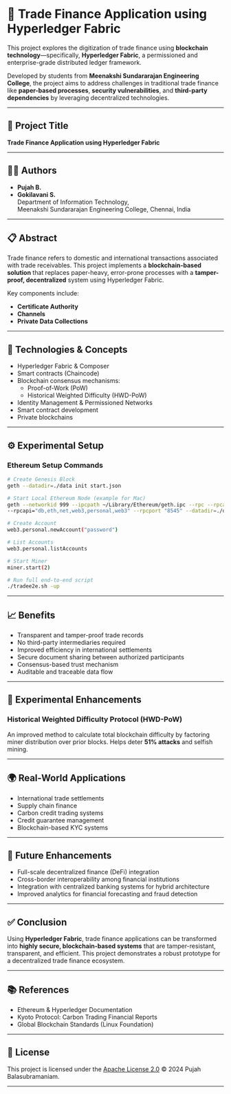 
# 💱 Trade Finance Application using Hyperledger Fabric

This project explores the digitization of trade finance using **blockchain technology**—specifically, **Hyperledger Fabric**, a permissioned and enterprise-grade distributed ledger framework.

Developed by students from **Meenakshi Sundararajan Engineering College**, the project aims to address challenges in traditional trade finance like **paper-based processes**, **security vulnerabilities**, and **third-party dependencies** by leveraging decentralized technologies.

---

## 📌 Project Title

**Trade Finance Application using Hyperledger Fabric**

---

## 👩‍💻 Authors

- **Pujah B.**
- **Gokilavani S.**  
Department of Information Technology,  
Meenakshi Sundararajan Engineering College, Chennai, India

---

## 📋 Abstract

Trade finance refers to domestic and international transactions associated with trade receivables. This project implements a **blockchain-based solution** that replaces paper-heavy, error-prone processes with a **tamper-proof, decentralized** system using Hyperledger Fabric.

Key components include:
- **Certificate Authority**
- **Channels**
- **Private Data Collections**

---

## 🧠 Technologies & Concepts

- Hyperledger Fabric & Composer
- Smart contracts (Chaincode)
- Blockchain consensus mechanisms:
  - Proof-of-Work (PoW)
  - Historical Weighted Difficulty (HWD-PoW)
- Identity Management & Permissioned Networks
- Smart contract development
- Private blockchains

---

## ⚙️ Experimental Setup

### Ethereum Setup Commands
```bash
# Create Genesis Block
geth --datadir=./data init start.json

# Start Local Ethereum Node (example for Mac)
geth --networkid 999 --ipcpath ~/Library/Ethereum/geth.ipc --rpc --rpcaddr "127.0.0.1" \
--rpcapi="db,eth,net,web3,personal,web3" --rpcport "8545" --datadir=./data --rpccorsdomain "*" console

# Create Account
web3.personal.newAccount("password")

# List Accounts
web3.personal.listAccounts

# Start Miner
miner.start(2)

# Run full end-to-end script
./tradee2e.sh -up
```

---

## 📈 Benefits

- Transparent and tamper-proof trade records
- No third-party intermediaries required
- Improved efficiency in international settlements
- Secure document sharing between authorized participants
- Consensus-based trust mechanism
- Auditable and traceable data flow

---

## 🔬 Experimental Enhancements

### Historical Weighted Difficulty Protocol (HWD-PoW)
An improved method to calculate total blockchain difficulty by factoring miner distribution over prior blocks. Helps deter **51% attacks** and selfish mining.

---

## 🌍 Real-World Applications

- International trade settlements
- Supply chain finance
- Carbon credit trading systems
- Credit guarantee management
- Blockchain-based KYC systems

---

## 🔮 Future Enhancements

- Full-scale decentralized finance (DeFi) integration
- Cross-border interoperability among financial institutions
- Integration with centralized banking systems for hybrid architecture
- Improved analytics for financial forecasting and fraud detection

---

## ✅ Conclusion

Using **Hyperledger Fabric**, trade finance applications can be transformed into **highly secure, blockchain-based systems** that are tamper-resistant, transparent, and efficient. This project demonstrates a robust prototype for a decentralized trade finance ecosystem.

---


## 📚 References

- Ethereum & Hyperledger Documentation
- Kyoto Protocol: Carbon Trading Financial Reports
- Global Blockchain Standards (Linux Foundation)

---

## 📄 License

This project is licensed under the [Apache License 2.0](LICENSE) © 2024 Pujah Balasubramaniam.

---
